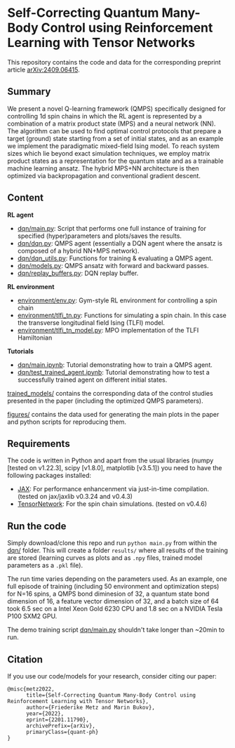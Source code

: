 # Self-Correcting Quantum Many-Body Control using Reinforcement Learning with Tensor Networks

This repository contains the code and data for the corresponding preprint article [arXiv:2409.06415](https://arxiv.org/abs/2409.06415).

## Summary

We present a novel Q-learning framework (QMPS) specifically designed for controlling 1d spin chains in which the RL agent is represented by a combination of a matrix product state (MPS) and a neural network (NN). The algorithm can be used to find optimal control protocols that prepare a target (ground) state starting from a set of initial states, and as an example we implement the paradigmatic mixed-field Ising model. To reach system sizes which lie beyond exact simulation techniques, we employ matrix product states as a representation for the quantum state and as a trainable machine learning ansatz. The hybrid MPS+NN architecture is then optimized via backpropagation and conventional gradient descent.

## Content

__RL agent__
* [dqn/main.py](dqn/main.py): Script that performs one full instance of training for specified (hyper)parameters and plots/saves the results.
* [dqn/dqn.py](dqn/dqn.py): QMPS agent (essentially a DQN agent where the ansatz is composed of a hybrid NN+MPS network).
* [dqn/dqn_utils.py](dqn/dqn_utils.py): Functions for training & evaluating a QMPS agent.
* [dqn/models.py](dqn/models.py): QMPS ansatz with forward and backward passes.
* [dqn/replay_buffers.py](dqn/replay_buffers.py): DQN replay buffer.

__RL environment__
* [environment/env.py](environment/env.py): Gym-style RL environment for controlling a spin chain
* [environment/tlfi_tn.py](environment/tlfi_tn.py): Functions for simulating a spin chain. In this case the transverse longitudinal field Ising (TLFI) model.
* [environment/tlfi_tn_model.py](environment/tlfi_tn_model.py): MPO implementation of the TLFI Hamiltonian

__Tutorials__
* [dqn/main.ipynb](dqn/main.ipynb): Tutorial demonstrating how to train a QMPS agent.
* [dqn/test_trained_agent.ipynb](dqn/test_trained_agent.ipynb): Tutorial demonstrating how to test a successfully trained agent on different initial states.

[trained_models/](trained_models/) contains the corresponding data of the control studies presented in the paper (including the optimized QMPS parameters).

[figures/](figures/) contains the data used for generating the main plots in the paper and python scripts for reproducing them.

## Requirements
The code is written in Python and apart from the usual libraries (numpy [tested on v1.22.3], scipy [v1.8.0], matplotlib [v3.5.1]) you need to have the following packages installed:

* [JAX](https://github.com/google/jax): For performance enhancenment via just-in-time compilation. (tested on jax/jaxlib v0.3.24 and v0.4.3)
* [TensorNetwork](https://github.com/google/TensorNetwork): For the spin chain simulations. (tested on v0.4.6)

## Run the code
Simply download/clone this repo and run `python main.py` from within the [dqn/](dqn/) folder. This will create a folder `results/` where all results of the training are stored (learning curves as plots and as `.npy` files, trained model parameters as a `.pkl` file).

The run time varies depending on the parameters used. As an example, one full episode of training (including 50 environment and optimization steps) for N=16 spins, a QMPS bond diminesion of 32, a quantum state bond dimension of 16, a feature vector dimension of 32, and a batch size of 64 took 6.5 sec on a Intel Xeon Gold 6230 CPU and 1.8 sec on a NVIDIA Tesla P100 SXM2 GPU.

The demo training script [dqn/main.py](dqn/main.py) shouldn't take longer than ~20min to run.

## Citation

If you use our code/models for your research, consider citing our paper:
```
@misc{metz2022,
      title={Self-Correcting Quantum Many-Body Control using Reinforcement Learning with Tensor Networks}, 
      author={Friederike Metz and Marin Bukov},
      year={2022},
      eprint={2201.11790},
      archivePrefix={arXiv},
      primaryClass={quant-ph}
}
```
